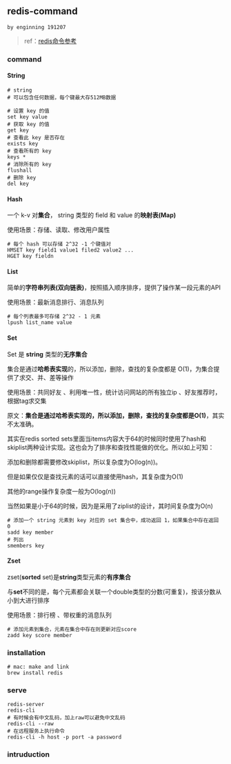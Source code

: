 ## redis-command

`by enginning 191207`

> ref：<a href="https://www.runoob.com/redis/redis-tutorial.html" target="_blank">redis命令参考</a>



### command

#### String

```shell
# string
# 可以包含任何数据，每个键最大存512MB数据

# 设置 key 的值
set key value
# 获取 key 的值
get key
# 查看此 key 是否存在
exists key 
# 查看所有的 key
keys *
# 消除所有的 key
flushall
# 删除 key
del key
```



#### Hash

 一个 k-v 对**集合**， string 类型的 field 和 value 的**映射表(Map)**

使用场景：存储、读取、修改用户属性

```shell
# 每个 hash 可以存储 2^32 -1 个键值对 
HMSET key field1 value1 filed2 value2 ...
HGET key fieldn
```



#### List

简单的**字符串列表(双向链表)**，按照插入顺序排序，提供了操作某一段元素的API

使用场景：最新消息排行、消息队列

```shell
# 每个列表最多可存储 2^32 - 1 元素
lpush list_name value
```



#### Set

Set 是 **string** 类型的**无序集合**

集合是通过**哈希表实现**的，所以添加，删除，查找的复杂度都是 O(1)，为集合提供了求交、并、差等操作

使用场景：共同好友 、利用唯一性，统计访问网站的所有独立ip 、好友推荐时，根据tag求交集



原文：**集合是通过哈希表实现的，所以添加，删除，查找的复杂度都是O(1)**，其实不太准确。

其实在redis sorted sets里面当items内容大于64的时候同时使用了hash和skiplist两种设计实现。这也会为了排序和查找性能做的优化。所以如上可知： 

添加和删除都需要修改skiplist，所以复杂度为O(log(n))。 

但是如果仅仅是查找元素的话可以直接使用hash，其复杂度为O(1) 

其他的range操作复杂度一般为O(log(n))

当然如果是小于64的时候，因为是采用了ziplist的设计，其时间复杂度为O(n)

```shell
# 添加一个 string 元素到 key 对应的 set 集合中，成功返回 1，如果集合中存在返回 0
sadd key member
# 列出
smembers key
```



#### Zset

zset(**sorted** set)是**string**类型元素的**有序集合**

与**set**不同的是，每个元素都会关联一个double类型的分数(可重复)，按该分数从小到大进行排序

使用场景：排行榜 、带权重的消息队列

```shell
# 添加元素到集合，元素在集合中存在则更新对应score
zadd key score member
```





### installation

```shell
# mac: make and link
brew install redis
```



### serve

```shell
redis-server
redis-cli
# 有时候会有中文乱码，加上raw可以避免中文乱码
redis-cli --raw
# 在远程服务上执行命令
redis-cli -h host -p port -a password
```



### intruduction

